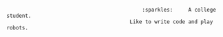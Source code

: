                                                 :sparkles:     A college student.
                                            Like to write code and play robots.
